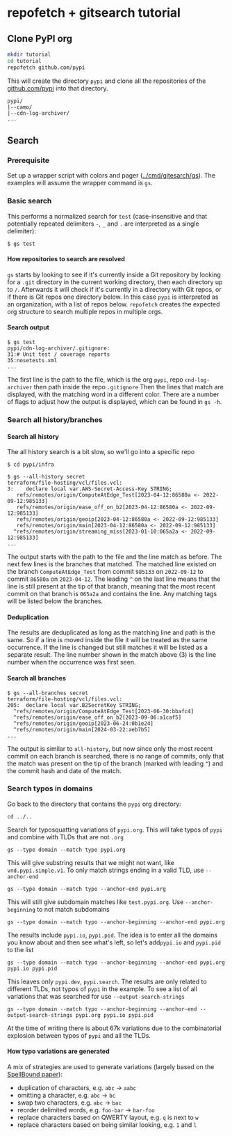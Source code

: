 # repofetch + gitsearch tutorial

## Clone PyPI org

```sh
mkdir tutorial
cd tutorial
repofetch github.com/pypi
```
This will create the directory `pypi` and clone all the repositories of the [github.com/pypi](https://github.com/orgs/pypi/repositories) into that directory.
```
pypi/
|--camo/
|--cdn-log-archiver/
...
```

## Search

### Prerequisite
Set up a wrapper script with colors and pager ([../cmd/gitesarch/gs](../cmd/gitsearch/gs)). The examples will assume the
wrapper command is `gs`.

### Basic search
This performs a normalized search for `test` (case-insensitive and that potentially repeated delimiters `-`, `_` and `.`
are interpreted as a single delimiter):
```
$ gs test
```

#### How repositories to search are resolved
`gs` starts by looking to see if it's currently inside a Git repository by looking for a `.git` directory in the current
working directory, then each directory up to `/`. Afterwards it will check if it's currently in a directory with Git repos,
or if there is Git repos one directory below. In this case `pypi` is interpreted as an organization, with a list of
repos below. `repofetch` creates the expected org structure to search
multiple repos in multiple orgs.

#### Search output
```
$ gs test
pypi/cdn-log-archiver/.gitignore:
31:# Unit test / coverage reports
35:nosetests.xml
...
```
The first line is the path to the file, which is the org `pypi`, repo `cnd-log-archiver` then path inside the repo
`.gitignore`
Then the lines that match are displayed, with the matching word in a different color. There are a number of flags to
adjust how the output is displayed, which can be found in `gs -h`.

### Search all history/branches
#### Search all history
The all history search is a bit slow, so we'll go into a specific repo
```
$ cd pypi/infra
```

```
$ gs --all-history secret
terraform/file-hosting/vcl/files.vcl:
3:    declare local var.AWS-Secret-Access-Key STRING;
   refs/remotes/origin/ComputeAtEdge_Test[2023-04-12:86580a <- 2022-09-12:985133]
   refs/remotes/origin/ease_off_on_b2[2023-04-12:86580a <- 2022-09-12:985133]
   refs/remotes/origin/geoip[2023-04-12:86580a <- 2022-09-12:985133]
   refs/remotes/origin/main[2023-04-12:86580a <- 2022-09-12:985133]
  ^refs/remotes/origin/streaming_miss[2023-01-10:065a2a <- 2022-09-12:985133]
...
```
The output starts with the path to the file and the line match as before. The next few lines is the branches
that matched. The matched line existed on the branch `ComputeAtEdge_Test` from commit `985133` on `2022-09-12` to commit
`86580a` on `2023-04-12`. The leading `^` on the last line means that the line is still present at the tip of that
branch, meaning that the most recent commit on that branch is `065a2a` and contains the line. Any matching tags
will be listed below the branches.

#### Deduplication
The results are deduplicated as long as the matching line and path is the same. So if a line is moved inside
the file it will be treated as the same occurrence. If the line is changed but still matches it will be listed as a
separate result. The line number shown in the match above (3) is the line number when the occurrence was first seen.

#### Search all branches
```
$ gs --all-branches secret
terraform/file-hosting/vcl/files.vcl:
205:  declare local var.B2SecretKey STRING;
  ^refs/remotes/origin/ComputeAtEdge_Test[2023-06-30:bbafc4]
  ^refs/remotes/origin/ease_off_on_b2[2023-09-06:a1caf5]
  ^refs/remotes/origin/geoip[2023-06-24:0b1e24]
  ^refs/remotes/origin/main[2024-03-22:aeb7b5]
...
```

The output is similar to `all-history`, but now since only the most recent commit on each branch is searched, there 
is no range of commits, only that the match was present on the tip of the branch (marked with leading `^`) and the 
commit hash and date of the match.

### Search typos in domains
Go back to the directory that contains the `pypi` org directory:
```
cd ../..
```

Search for typosquatting variations of `pypi.org`. This will take typos of `pypi` and combine with TLDs that are not
`.org`
```
gs --type domain --match typo pypi.org
```

This will give substring results that we might not want, like `vnd.pypi.simple.v1`. To only match strings ending in
a valid TLD, use `--anchor-end`
```
gs --type domain --match typo --anchor-end pypi.org
```

This will still give subdomain matches like `test.pypi.org`. Use `--anchor-beginning` to not match subdomains
```
gs --type domain --match typo --anchor-beginning --anchor-end pypi.org
```

The results include `pypi.io`, `pypi.pid`. The idea is to enter all the domains you know about and then see what's 
left, so let's add`pypi.io` and `pypi.pid` to the list
```
gs --type domain --match typo --anchor-beginning --anchor-end pypi.org pypi.io pypi.pid
```

This leaves only `pypi.dev`, `pypi.search`. The results are only related to different TLDs, not typos of `pypi` in the
example. To see a list of all variations that was searched for use `--output-search-strings`
```
gs --type domain --match typo --anchor-beginning --anchor-end --output-search-strings pypi.org pypi.io pypi.pid
```
At the time of writing there is about 67k variations due to the combinatorial explosion between typos of `pypi` and
all the TLDs.

#### How typo variations are generated
A mix of strategies are used to generate variations (largely based on the [SpellBound paper](https://arxiv.org/abs/2003.03471)):
 - duplication of characters, e.g. `abc` -> `aabc`
 - omitting a character, e.g. `abc` -> `bc`
 - swap two characters, e.g. `abc` -> `bac`
 - reorder delimited words, e.g. `foo-bar` -> `bar-foo`
 - replace characters based on QWERTY layout, e.g. `q` is next to `w`
 - replace characters based on being similar looking, e.g. `1` and `l`